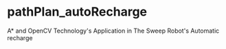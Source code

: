 # pathPlan_autoRecharge
A* and OpenCV Technology's Application in The Sweep Robot's Automatic recharge
